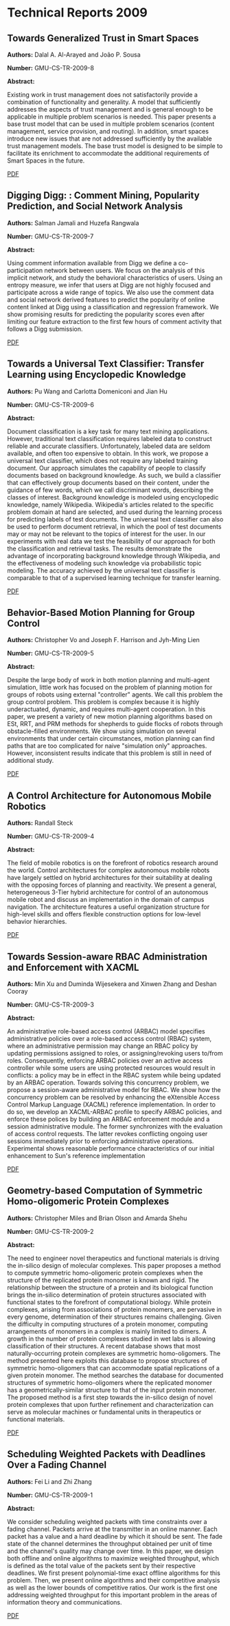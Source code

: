# Technical Reports 2009

## Towards Generalized Trust in Smart Spaces

**Authors:** Dalal A. Al-Arayed and João P. Sousa

**Number:** GMU-CS-TR-2009-8

**Abstract:**

Existing work in trust management does not satisfactorily provide a
combination of functionality and generality. A model that sufficiently
addresses the aspects of trust management and is general enough to be
applicable in multiple problem scenarios is needed. This paper presents a base
trust model that can be used in multiple problem scenarios (content
management, service provision, and routing). In addition, smart spaces
introduce new issues that are not addressed sufficiently by the available
trust management models. The base trust model is designed to be simple to
facilitate its enrichment to accommodate the additional requirements of Smart
Spaces in the future.

[PDF](../pdfs/2009/GMU-CS-TR-2009-8.pdf)

## Digging Digg: : Comment Mining, Popularity Prediction, and Social Network Analysis

**Authors:** Salman Jamali and Huzefa Rangwala

**Number:** GMU-CS-TR-2009-7

**Abstract:**

Using comment information available from Digg we define a co-participation
network between users. We focus on the analysis of this implicit network, and
study the behavioral characteristics of users. Using an entropy measure, we
infer that users at Digg are not highly focused and participate across a wide
range of topics. We also use the comment data and social network derived
features to predict the popularity of online content linked at Digg using a
classification and regression framework. We show promising results for
predicting the popularity scores even after limiting our feature extraction to
the first few hours of comment activity that follows a Digg submission.

[PDF](../pdfs/2009/GMU-CS-TR-2009-7.pdf)

## Towards a Universal Text Classifier: Transfer Learning using Encyclopedic Knowledge

**Authors:** Pu Wang and Carlotta Domeniconi and Jian Hu

**Number:** GMU-CS-TR-2009-6

**Abstract:**

Document classification is a key task for many text mining
applications. However, traditional text classification requires labeled data
to construct reliable and accurate classifiers. Unfortunately, labeled data
are seldom available, and often too expensive to obtain. In this work, we
propose a universal text classifier, which does not require any labeled
training document. Our approach simulates the capability of people to classify
documents based on background knowledge. As such, we build a classifier that
can effectively group documents based on their content, under the guidance of
few words, which we call discriminant words, describing the classes of
interest. Background knowledge is modeled using encyclopedic knowledge, namely
Wikipedia. Wikipedia's articles related to the specific problem domain at hand
are selected, and used during the learning process for predicting labels of
test documents. The universal text classifier can also be used to perform
document retrieval, in which the pool of test documents may or may not be
relevant to the topics of interest for the user. In our experiments with real
data we test the feasibility of our approach for both the classification and
retrieval tasks. The results demonstrate the advantage of incorporating
background knowledge through Wikipedia, and the effectiveness of modeling such
knowledge via probabilistic topic modeling. The accuracy achieved by the
universal text classifier is comparable to that of a supervised learning
technique for transfer learning.

[PDF](../pdfs/2009/GMU-CS-TR-2009-6.pdf)

## Behavior-Based Motion Planning for Group Control

**Authors:** Christopher Vo and Joseph F. Harrison and Jyh-Ming Lien

**Number:** GMU-CS-TR-2009-5

**Abstract:**

Despite the large body of work in both motion planning and multi-agent
simulation, little work has focused on the problem of planning motion for
groups of robots using external "controller" agents. We call this problem the
group control problem. This problem is complex because it is highly
underactuated, dynamic, and requires multi-agent cooperation.  In this paper,
we present a variety of new motion planning algorithms based on ESt, RRT, and
PRM methods for shepherds to guide flocks of robots through obstacle-filled
environments. We show using simulation on several environments that under
certain circumstances, motion planning can find paths that are too complicated
for naive "simulation only" approaches. However, inconsistent results indicate
that this problem is still in need of additional study.

[PDF](../pdfs/2009/GMU-CS-TR-2009-5.pdf)

## A Control Architecture for Autonomous Mobile Robotics

**Authors:** Randall Steck

**Number:** GMU-CS-TR-2009-4

**Abstract:**

The field of mobile robotics is on the forefront of robotics research
around the world.  Control architectures for complex autonomous mobile
robots have largely settled on hybrid architectures for their
suitability at dealing with the opposing forces of planning and
reactivity.  We present a general, heterogeneous 3-Tier hybrid
architecture for control of an autonomous mobile robot and discuss an
implementation in the domain of campus navigation.  The architecture
features a useful organization structure for high-level skills and
offers flexible construction options for low-level behavior
hierarchies.

[PDF](../pdfs/2009/GMU-CS-TR-2009-4.pdf)

## Towards Session-aware RBAC Administration and Enforcement with XACML

**Authors:** Min Xu and Duminda Wijesekera and Xinwen Zhang and Deshan Cooray

**Number:** GMU-CS-TR-2009-3

**Abstract:**

An administrative role-based access control (ARBAC) model specifies
administrative policies over a role-based access control (RBAC)
system, where an administrative permission may change an RBAC policy
by updating permissions assigned to roles, or assigning/revoking users
to/from roles. Consequently, enforcing ARBAC policies over an active
access controller while some users are using protected resources would
result in conflicts: a policy may be in effect in the RBAC system
while being updated by an ARBAC operation. Towards solving this
concurrency problem, we propose a session-aware administrative model
for RBAC. We show how the concurrency problem can be resolved by
enhancing the eXtensible Access Control Markup Language (XACML)
reference implementation.  In order to do so, we develop an
XACML-ARBAC profile to specify ARBAC policies, and enforce these
polices by building an ARBAC enforcement module and a session
administrative module. The former synchronizes with the evaluation of
access control requests. The latter revokes conflicting ongoing user
sessions immediately prior to enforcing administrative
operations. Experimental shows reasonable performance characteristics
of our initial enhancement to Sun's reference implementation

[PDF](../pdfs/2009/GMU-CS-TR-2009-3.pdf)

## Geometry-based Computation of Symmetric Homo-oligomeric Protein Complexes

**Authors:** Christopher Miles and Brian Olson and Amarda Shehu

**Number:** GMU-CS-TR-2009-2

**Abstract:**

The need to engineer novel therapeutics and functional materials is
driving the in-silico design of molecular complexes. This paper
proposes a method to compute symmetric homo-oligomeric protein
complexes when the structure of the replicated protein monomer is
known and rigid.  The relationship between the structure of a protein
and its biological function brings the in-silico determination of
protein structures associated with functional states to the forefront
of computational biology. While protein complexes, arising from
associations of protein monomers, are pervasive in every genome,
determination of their structures remains challenging. Given the
difficulty in computing structures of a protein monomer, computing
arrangements of monomers in a complex is mainly limited to dimers. A
growth in the number of protein complexes studied in wet labs is
allowing classification of their structures. A recent database shows
that most naturally-occurring protein complexes are symmetric
homo-oligomers. The method presented here exploits this database to
propose structures of symmetric homo-oligomers that can accommodate
spatial replications of a given protein monomer. The method searches
the database for documented structures of symmetric homo-oligomers
where the replicated monomer has a geometrically-similar structure to
that of the input protein monomer. The proposed method is a first step
towards the in-silico design of novel protein complexes that upon
further refinement and characterization can serve as molecular
machines or fundamental units in therapeutics or functional materials.

[PDF](../pdfs/2009/GMU-CS-TR-2009-2.pdf)

## Scheduling Weighted Packets with Deadlines Over a Fading Channel

**Authors:** Fei Li and Zhi Zhang

**Number:** GMU-CS-TR-2009-1

**Abstract:**

We consider scheduling weighted packets with time constraints over a
fading channel. Packets arrive at the transmitter in an online
manner. Each packet has a value and a hard deadline by which it should
be sent. The fade state of the channel determines the throughput
obtained per unit of time and the channel's quality may change over
time. In this paper, we design both offline and online algorithms to
maximize weighted throughput, which is defined as the total value of
the packets sent by their respective deadlines. We first present
polynomial-time exact offline algorithms for this problem. Then, we
present online algorithms and their competitive analysis as well as
the lower bounds of competitive ratios. Our work is the first one
addressing weighted throughput for this important problem in the areas
of information theory and communications.

[PDF](../pdfs/2009/GMU-CS-TR-2009-1.pdf)

